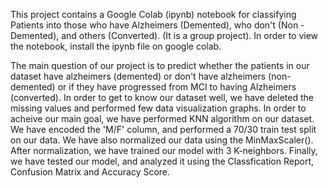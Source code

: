 This project contains a Google Colab (ipynb) notebook for classifying Patients into those who have Alzheimers (Demented), who don't (Non - Demented), and others (Converted).
(It is a group project).
In order to view the notebook, install the ipynb file on google colab.


The main question of our project is to predict whether the patients in our dataset have alzheimers (demented) or don't have alzheimers (non-demented) or if they have progressed from MCI to having Alzheimers (converted). 
In order to get to know our dataset well, we have deleted the missing values and performed few data visualization graphs. 
In order to acheive our main goal, we have performed KNN algorithm on our dataset. 
We have encoded the 'M/F' column, and performed a 70/30 train test split on our data. 
We have also normalized our data using the MinMaxScaler(). 
After normalization, we have trained our model with 3 K-neighbors. 
Finally, we have tested our model, and analyzed it using the Classfication Report, Confusion Matrix and Accuracy Score.
